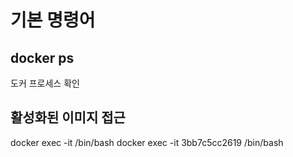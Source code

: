 # 기본 명령어

## docker ps
도커 프로세스 확인 

## 활성화된 이미지 접근
docker exec -it <container-id> /bin/bash
docker exec -it 3bb7c5cc2619 /bin/bash
